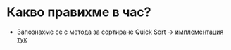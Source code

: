 # Какво правихме в час?
- Запознахме се с метода за сортиране Quick Sort -> [имплементация тук](https://github.com/DimitarSht/Informatics_10B_2024_2025/tree/main/Group_01/Grade_10/Term_01/Week_14_Quick_18_12_2024/Solutions)